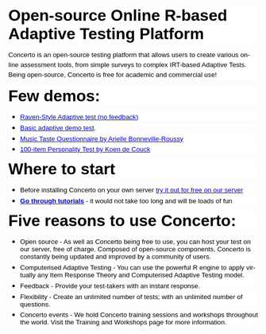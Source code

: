 

<body lang=EN-SG link=blue vlink=purple style='tab-interval:36.0pt'>

<div class=WordSection1>

<p class=MsoNormal style='mso-margin-bottom-alt:auto;mso-outline-level:1;
background:white'><b><span style='font-size:24.0pt;font-family:Arial;
mso-fareast-font-family:"Times New Roman";color:black;mso-font-kerning:18.0pt;
mso-ansi-language:EN-SG'>Open-source Online R-based Adaptive Testing Platform<o:p></o:p></span></b></p>

<p class=MsoNormal style='mso-margin-top-alt:auto;mso-margin-bottom-alt:auto;
line-height:15.0pt;background:white'><!--[if mso & !supportInlineShapes & supportFields]><span
lang=EN-US><span style='mso-element:field-begin;mso-field-lock:yes'></span><span
style="mso-spacerun:yes">&nbsp;</span>SHAPE <span
style="mso-spacerun:yes">&nbsp;</span>\* MERGEFORMAT <span style='mso-element:
field-separator'></span></span><![endif]--><span lang=EN-US><!--[if gte vml 1]><v:rect
 id="AutoShape_x0020_1" o:spid="_x0000_s1026" alt="Description: http://cambridgepsychometrics.com/~vaishali/Concerto%20logo/ConcertoLogo_crop_colour.jpg"
 style='width:23.7pt;height:23.7pt;visibility:visible;mso-wrap-style:square;
 mso-left-percent:-10001;mso-top-percent:-10001;mso-position-horizontal:absolute;
 mso-position-horizontal-relative:char;mso-position-vertical:absolute;
 mso-position-vertical-relative:line;mso-left-percent:-10001;mso-top-percent:-10001;
 v-text-anchor:top' o:gfxdata="UEsDBBQABgAIAAAAIQDkmcPA+wAAAOEBAAATAAAAW0NvbnRlbnRfVHlwZXNdLnhtbJSRQU7DMBBF
90jcwfIWJQ5dIISSdEHaJSBUDjCyJ4nVZGx53NDeHictG4SKWNrj9//TuFwfx0FMGNg6quR9XkiB
pJ2x1FXyY7fNHqXgCGRgcISVPCHLdX17U+5OHlkkmriSfYz+SSnWPY7AufNIadK6MEJMx9ApD3oP
HapVUTwo7SgixSzOGbIuG2zhMESxOabrs0nCpXg+v5urKgneD1ZDTKJqnqpfuYADXwEnMj/ssotZ
nsglnHvr+e7S8JpWE6xB8QYhvsCYPJQJrHDlGqfz65Zz2ciZa1urMW8Cbxbqr2zjPing9N/wJmHv
OH2nq+WD6i8AAAD//wMAUEsDBBQABgAIAAAAIQAjsmrh1wAAAJQBAAALAAAAX3JlbHMvLnJlbHOk
kMFqwzAMhu+DvYPRfXGawxijTi+j0GvpHsDYimMaW0Yy2fr28w6DZfS2o36h7xP//vCZFrUiS6Rs
YNf1oDA78jEHA++X49MLKKk2e7tQRgM3FDiMjw/7My62tiOZYxHVKFkMzLWWV63FzZisdFQwt81E
nGxtIwddrLvagHro+2fNvxkwbpjq5A3wye9AXW6lmf+wU3RMQlPtHCVN0xTdPaoObMsc3ZFtwjdy
jWY5YDXgWTQO1LKu/Qj6vn74p97TRz7jutV+h4zrj1dvuhy/AAAA//8DAFBLAwQUAAYACAAAACEA
bciBJ/ACAAAYBgAADgAAAGRycy9lMm9Eb2MueG1srFTfb9MwEH5H4n+wLPGYJenSromWTlt/IKQB
kwbPk2s7iSGxje02Gwj+ds5O23UbT0AeLN+dc3ff3Xd3fnHftWjLjRVKljg9STDikiomZF3iz59W
0RQj64hkpFWSl/iBW3wxe/3qvNcFH6lGtYwbBE6kLXpd4sY5XcSxpQ3viD1RmkswVsp0xIFo6pgZ
0oP3ro1HSTKJe2WYNopya0G7GIx4FvxXFafuY1VZ7lBbYsjNhdOEc+3PeHZOitoQ3Qi6S4P8RRYd
ERKCHlwtiCNoY8QLV52gRllVuROqulhVlaA8YAA0afIMzW1DNA9YoDhWH8pk/59b+mF7Y5Bg0DuM
JOmgRZcbp0JkBCrGLYVy7dpCSbc2gtVc2wfaqI47I6gNUH5tibANaUU8V5Jy49SbUdKqWh3kaxDu
AL2+o6pVG3PyRde+/r22BaRxq2+Mr6DV14p+tUiqeUNkzS+thi4O+e1Vxqi+4YRBIVLvIn7iwwsW
vKF1/14xQEQAUejOfWU6HwPqju4DCR4OJOD3DlFQniZJngNVKJh2dx+BFPuftbHuLVcd8pcSG8gu
OCfba+uGp/snPpZUK9G2oCdFK58owOeggdDwq7f5JAJtfuRJvpwup1mUjSbLKEsYiy5X8yyarNKz
8eJ0MZ8v0p8+bpoVjWCMSx9mT+E0O/RsP0p/ZN5umAbyHUhsVSuYd+dTsqZez1uDtgRGaBW+UHKw
PD6Ln6YR6gVYnkFKR1lyNcqj1WR6FmVVNo7ys2QaJWl+lU+SLM8Wq6eQroXk/w4J9SXOx6Nx6NJR
0s+wJeF7iY0UnXCwpFrRlXh6eEQKz8ClZKG1joh2uB+Vwqf/WApo977Rga+eogP714o9AF2NAjoB
82CdwqVR5jtGPaymEttvG2I4Ru07CZTP0yzzuywI2fhsBII5tqyPLUTCpMIIO4yG69wN+2+jjagb
iJSGwkjlB78SgcJ+hIasdsMF6ycg2a1Kv9+O5fDqcaHPfgMAAP//AwBQSwMEFAAGAAgAAAAhAHGt
+dHZAAAAAwEAAA8AAABkcnMvZG93bnJldi54bWxMj0FLw0AQhe+C/2EZwYvYjVJUYjZFCmIRoTTV
nqfZMQlmZ9PsNon/3lEPepnH8Ib3vskWk2vVQH1oPBu4miWgiEtvG64MvG4fL+9AhYhssfVMBj4p
wCI/PckwtX7kDQ1FrJSEcEjRQB1jl2odypochpnviMV7973DKGtfadvjKOGu1ddJcqMdNiwNNXa0
rKn8KI7OwFiuh9325UmvL3Yrz4fVYVm8PRtzfjY93IOKNMW/Y/jGF3TIhWnvj2yDag3II/Fnije/
nYPa/6rOM/2fPf8CAAD//wMAUEsBAi0AFAAGAAgAAAAhAOSZw8D7AAAA4QEAABMAAAAAAAAAAAAA
AAAAAAAAAFtDb250ZW50X1R5cGVzXS54bWxQSwECLQAUAAYACAAAACEAI7Jq4dcAAACUAQAACwAA
AAAAAAAAAAAAAAAsAQAAX3JlbHMvLnJlbHNQSwECLQAUAAYACAAAACEAbciBJ/ACAAAYBgAADgAA
AAAAAAAAAAAAAAAsAgAAZHJzL2Uyb0RvYy54bWxQSwECLQAUAAYACAAAACEAca350dkAAAADAQAA
DwAAAAAAAAAAAAAAAABIBQAAZHJzL2Rvd25yZXYueG1sUEsFBgAAAAAEAAQA8wAAAE4GAAAAAA==
" filled="f" stroked="f">
 <o:lock v:ext="edit" aspectratio="t"/>
 <w:wrap type="none"/>
 <w:anchorlock/>
</v:rect><![endif]--><!--[if gte vml 1]><v:shapetype id="_x0000_t75"
 coordsize="21600,21600" o:spt="75" o:preferrelative="t" path="m@4@5l@4@11@9@11@9@5xe"
 filled="f" stroked="f">
 <v:stroke joinstyle="miter"/>
 <v:formulas>
  <v:f eqn="if lineDrawn pixelLineWidth 0"/>
  <v:f eqn="sum @0 1 0"/>
  <v:f eqn="sum 0 0 @1"/>
  <v:f eqn="prod @2 1 2"/>
  <v:f eqn="prod @3 21600 pixelWidth"/>
  <v:f eqn="prod @3 21600 pixelHeight"/>
  <v:f eqn="sum @0 0 1"/>
  <v:f eqn="prod @6 1 2"/>
  <v:f eqn="prod @7 21600 pixelWidth"/>
  <v:f eqn="sum @8 21600 0"/>
  <v:f eqn="prod @7 21600 pixelHeight"/>
  <v:f eqn="sum @10 21600 0"/>
 </v:formulas>
 <v:path o:extrusionok="f" gradientshapeok="t" o:connecttype="rect"/>
 <o:lock v:ext="edit" aspectratio="t"/>
</v:shapetype><![endif]--></span><!--[if mso & !supportInlineShapes & supportFields]><span
lang=EN-US><v:shape id="_x0000_i1025" type="#_x0000_t75" style='width:23.7pt;
 height:23.7pt'>
 <v:imagedata croptop="-65520f" cropbottom="65520f"/>
</v:shape><span style='mso-element:field-end'></span></span><![endif]--><span
style='font-size:10.0pt;font-family:Arial;color:black;mso-ansi-language:EN-SG'><o:p></o:p></span></p>

<p class=MsoNormal style='mso-margin-top-alt:auto;mso-margin-bottom-alt:auto;
line-height:15.0pt;background:white'><span style='font-size:10.0pt;font-family:
Arial;color:black;mso-ansi-language:EN-SG'>Concerto is an open-source testing
platform that allows users to create various on-line assessment tools, from
simple surveys to complex IRT-based Adaptive Tests. Being open-source, Concerto
is free for academic and commercial use!<o:p></o:p></span></p>

<p class=MsoNormal style='mso-margin-bottom-alt:auto;mso-outline-level:1;
background:white'><a name="Few_demos:"></a><b><span style='font-size:24.0pt;
font-family:Arial;mso-fareast-font-family:"Times New Roman";color:black;
mso-font-kerning:18.0pt;mso-ansi-language:EN-SG'>Few demos:<o:p></o:p></span></b></p>

<ul type=disc>
 <li class=MsoNormal style='color:black;mso-margin-top-alt:auto;margin-bottom:
     3.6pt;mso-list:l0 level1 lfo1;tab-stops:list 36.0pt;background:white'><span
     style='font-size:10.0pt;font-family:Arial;mso-fareast-font-family:"Times New Roman";
     mso-ansi-language:EN-SG'><a
     href="http://concerto4.e-psychometrics.com/?wid=2&amp;tid=8&amp;ext_id=wiki"><span
     style='color:#0000CC'>Raven-Style Adaptive test (no feedback)</span></a><o:p></o:p></span></li>
 <li class=MsoNormal style='color:black;mso-margin-top-alt:auto;margin-bottom:
     3.6pt;mso-list:l0 level1 lfo1;tab-stops:list 36.0pt;background:white'><span
     style='font-size:10.0pt;font-family:Arial;mso-fareast-font-family:"Times New Roman";
     mso-ansi-language:EN-SG'><a
     href="http://concerto.e-psychometrics.com/demo/?tid=1116"><span
     style='color:#0000CC'>Basic adaptive demo test</span></a>.<o:p></o:p></span></li>
 <li class=MsoNormal style='color:black;mso-margin-top-alt:auto;margin-bottom:
     3.6pt;mso-list:l0 level1 lfo1;tab-stops:list 36.0pt;background:white'><span
     style='font-size:10.0pt;font-family:Arial;mso-fareast-font-family:"Times New Roman";
     mso-ansi-language:EN-SG'><a
     href="http://cambridge.e-psychometrics.com/?tid=49"><span
     style='color:#0000CC'>Music Taste Questionnaire by Arielle
     Bonneville-Roussy</span></a><o:p></o:p></span></li>
 <li class=MsoNormal style='color:black;mso-margin-top-alt:auto;margin-bottom:
     3.6pt;mso-list:l0 level1 lfo1;tab-stops:list 36.0pt;background:white'><span
     style='font-size:10.0pt;font-family:Arial;mso-fareast-font-family:"Times New Roman";
     mso-ansi-language:EN-SG'><a
     href="http://cambridge.e-psychometrics.com/?tid=76"><span
     style='color:#0000CC'>100-item Personality Test by Koen de Couck</span></a><o:p></o:p></span></li>
</ul>

<p class=MsoNormal style='mso-margin-bottom-alt:auto;mso-outline-level:1;
background:white'><a name="Where_to_start"></a><b><span style='font-size:24.0pt;
font-family:Arial;mso-fareast-font-family:"Times New Roman";color:black;
mso-font-kerning:18.0pt;mso-ansi-language:EN-SG'>Where to start<o:p></o:p></span></b></p>

<ul type=disc>
 <li class=MsoNormal style='color:black;mso-margin-top-alt:auto;margin-bottom:
     3.6pt;mso-list:l4 level1 lfo2;tab-stops:list 36.0pt;background:white'><span
     style='font-size:10.0pt;font-family:Arial;mso-fareast-font-family:"Times New Roman";
     mso-ansi-language:EN-SG'>Before installing Concerto on your own server&nbsp;<a
     href="http://www.psychometrics.cam.ac.uk/page/386/options.htm"><span
     style='color:#0000CC'>try it out for free on our server</span></a><o:p></o:p></span></li>
 <li class=MsoNormal style='color:black;mso-margin-top-alt:auto;margin-bottom:
     3.6pt;mso-list:l4 level1 lfo2;tab-stops:list 36.0pt;background:white'><b><span
     style='font-size:10.0pt;font-family:Arial;mso-fareast-font-family:"Times New Roman";
     mso-ansi-language:EN-SG'><a
     href="http://code.google.com/p/concerto-platform/wiki/Resources?tm=6"><span
     style='color:#0000CC'>Go through tutorials</span></a></span></b><span
     style='font-size:10.0pt;font-family:Arial;mso-fareast-font-family:"Times New Roman";
     mso-ansi-language:EN-SG'>&nbsp;- it would not take too long and will be
     loads of fun<o:p></o:p></span></li>
</ul>

<p class=MsoNormal style='mso-margin-bottom-alt:auto;mso-outline-level:1;
background:white'><a name="Five_reasons_to_use_Concerto:"></a><b><span
style='font-size:24.0pt;font-family:Arial;mso-fareast-font-family:"Times New Roman";
color:black;mso-font-kerning:18.0pt;mso-ansi-language:EN-SG'>Five reasons to
use Concerto:<o:p></o:p></span></b></p>

<ul type=disc>
 <li class=MsoNormal style='color:black;mso-margin-top-alt:auto;margin-bottom:
     3.6pt;mso-list:l3 level1 lfo3;tab-stops:list 36.0pt;background:white'><span
     style='font-size:10.0pt;font-family:Arial;mso-fareast-font-family:"Times New Roman";
     mso-ansi-language:EN-SG'>Open source - As well as Concerto being free to
     use, you can host your test on our server, free of charge. Composed of
     open-source components, Concerto is constantly being updated and improved
     by a community of users.<o:p></o:p></span></li>
 <li class=MsoNormal style='color:black;mso-margin-top-alt:auto;margin-bottom:
     3.6pt;mso-list:l3 level1 lfo3;tab-stops:list 36.0pt;background:white'><span
     style='font-size:10.0pt;font-family:Arial;mso-fareast-font-family:"Times New Roman";
     mso-ansi-language:EN-SG'>Computerised Adaptive Testing - You can use the
     powerful R engine to apply virtually any Item Response Theory and
     Computerised Adaptive Testing model.<o:p></o:p></span></li>
 <li class=MsoNormal style='color:black;mso-margin-top-alt:auto;margin-bottom:
     3.6pt;mso-list:l3 level1 lfo3;tab-stops:list 36.0pt;background:white'><span
     style='font-size:10.0pt;font-family:Arial;mso-fareast-font-family:"Times New Roman";
     mso-ansi-language:EN-SG'>Feedback - Provide your test-takers with an
     instant response.<o:p></o:p></span></li>
 <li class=MsoNormal style='color:black;mso-margin-top-alt:auto;margin-bottom:
     3.6pt;mso-list:l3 level1 lfo3;tab-stops:list 36.0pt;background:white'><span
     style='font-size:10.0pt;font-family:Arial;mso-fareast-font-family:"Times New Roman";
     mso-ansi-language:EN-SG'>Flexibility - Create an unlimited number of
     tests; with an unlimited number of questions.<o:p></o:p></span></li>
 <li class=MsoNormal style='color:black;mso-margin-top-alt:auto;margin-bottom:
     3.6pt;mso-list:l3 level1 lfo3;tab-stops:list 36.0pt;background:white'><span
     style='font-size:10.0pt;font-family:Arial;mso-fareast-font-family:"Times New Roman";
     mso-ansi-language:EN-SG'>Concerto events - We hold Concerto training
     sessions and workshops throughout the world. Visit the Training and
     Workshops page for more information.<o:p></o:p></span></li>
</ul>

<p class=MsoNormal><a name="Contribute_to_the_Concerto_project!"></a><span
lang=EN-US><o:p>&nbsp;</o:p></span></p>

</div>

</body>


